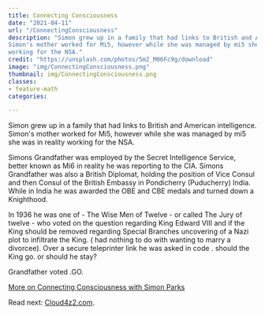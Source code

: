 ```yaml
---
title: Connecting Consciousness
date: "2021-04-11"
url: "/ConnectingConsciousness"
description: "Simon grew up in a family that had links to British and American intelligence.
Simon's mother worked for Mi5, however while she was managed by mi5 she was in reality
working for the NSA."
credit: "https://unsplash.com/photos/5mZ_M06Fc9g/download"
image: "img/ConnectingConsciousness.png"
thumbnail: img/ConnectingConsciousness.png
classes:
- feature-math
categories:

---
```

Simon grew up in a family that had links to British and American intelligence.
Simon's mother worked for Mi5, however while she was managed by mi5 she was in reality
working for the NSA.
<!--more-->

Simons Grandfather was employed by the Secret Intelligence Service, better known as Mi6
in reality he was reporting to the CIA. Simons Grandfather was also a British Diplomat, holding the position 
of Vice Consul and then Consul of the British Embassy in Pondicherry (Puducherry) India.  While in India he was
awarded the OBE and CBE medals and turned down a Knighthood.

In 1936 he was one of - The Wise Men of Twelve - or called The Jury of twelve - who voted on the question regarding
King Edward VIII and if the King should be removed regarding Special Branches uncovering of a Nazi plot to 
infiltrate the King. ( had nothing to do with wanting to marry a divorcee).  Over a secure teleprinter link he 
was asked in code . should the King go. or should he stay?

Grandfather voted .GO.

[More on Connecting Consciousness with Simon Parks](https://www.simonparkes.org/)

Read next: [Cloud4z2.com](/about-story/).
